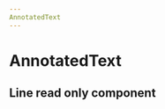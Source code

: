 ```yaml
---
AnnotatedText
---
```


# AnnotatedText

<script setup>
import {
  AnnotatedText,
  Debugger,
  UserActionState,
} from "../../../src";
import { lines } from '../../demo/line';
import { annotations } from '../../demo/annotations';


const  onMouseDown=(e, payload) =>{
 console.log('mouse Down', e, payload);
}

function onMouseMove(e, payload) {
 console.log('mouse Move', e, payload);
}

const annot = annotations;
const textLines = lines
</script>

## Line read only component

<AnnotatedText
key="text"
:component-id="'1'"
:annotations="annot"
:lines="textLines"
/>

<style module>
</style>
